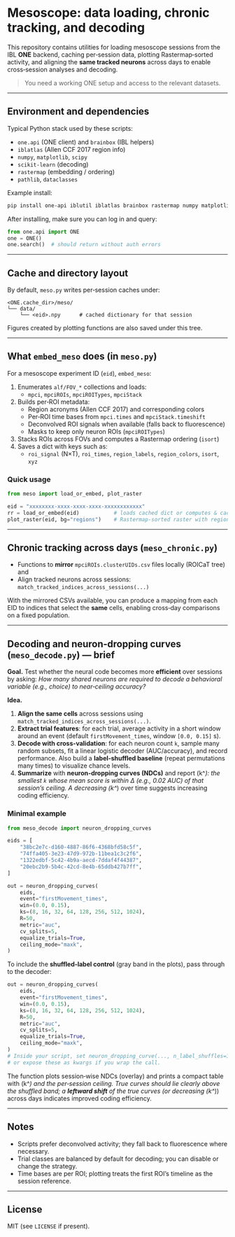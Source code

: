 # Mesoscope: data loading, chronic tracking, and decoding

This repository contains utilities for loading mesoscope sessions from the IBL **ONE** backend, caching per‑session data, plotting Rastermap‑sorted activity, and aligning the **same tracked neurons** across days to enable cross‑session analyses and decoding.

> You need a working ONE setup and access to the relevant datasets.

---

## Environment and dependencies

Typical Python stack used by these scripts:

- `one.api` (ONE client) and `brainbox` (IBL helpers)
- `iblatlas` (Allen CCF 2017 region info)
- `numpy`, `matplotlib`, `scipy`
- `scikit-learn` (decoding)
- `rastermap` (embedding / ordering)
- `pathlib`, `dataclasses`

Example install:

```bash
pip install one-api iblutil iblatlas brainbox rastermap numpy matplotlib scipy scikit-learn
```

After installing, make sure you can log in and query:

```python
from one.api import ONE
one = ONE()
one.search()  # should return without auth errors
```

---

## Cache and directory layout

By default, `meso.py` writes per‑session caches under:

```
<ONE.cache_dir>/meso/
└── data/
    └── <eid>.npy      # cached dictionary for that session
```

Figures created by plotting functions are also saved under this tree.

---

## What `embed_meso` does (in `meso.py`)

For a mesoscope experiment ID (`eid`), `embed_meso`:

1. Enumerates `alf/FOV_*` collections and loads:
   - `mpci`, `mpciROIs`, `mpciROITypes`, `mpciStack`
2. Builds per‑ROI metadata:
   - Region acronyms (Allen CCF 2017) and corresponding colors
   - Per‑ROI time bases from `mpci.times` and `mpciStack.timeshift`
   - Deconvolved ROI signals when available (falls back to fluorescence)
   - Masks to keep only neuron ROIs (`mpciROITypes`)
3. Stacks ROIs across FOVs and computes a Rastermap ordering (`isort`)
4. Saves a dict with keys such as:
   - `roi_signal` (N×T), `roi_times`, `region_labels`, `region_colors`, `isort`, `xyz`

### Quick usage

```python
from meso import load_or_embed, plot_raster

eid = "xxxxxxxx-xxxx-xxxx-xxxx-xxxxxxxxxxxx"
rr = load_or_embed(eid)           # loads cached dict or computes & caches
plot_raster(eid, bg="regions")    # Rastermap-sorted raster with region background
```

---

## Chronic tracking across days (`meso_chronic.py`)

- Functions to **mirror** `mpciROIs.clusterUIDs.csv` files locally (ROICaT tree) and
- Align tracked neurons across sessions: `match_tracked_indices_across_sessions(...)`

With the mirrored CSVs available, you can produce a mapping from each EID to indices that select the **same** cells, enabling cross‑day comparisons on a fixed population.

---

## Decoding and neuron‑dropping curves (`meso_decode.py`) — brief

**Goal.** Test whether the neural code becomes more **efficient** over sessions by asking: *How many shared neurons are required to decode a behavioral variable (e.g., choice) to near‑ceiling accuracy?*

**Idea.**
1. **Align the same cells** across sessions using `match_tracked_indices_across_sessions(...)`.
2. **Extract trial features**: for each trial, average activity in a short window around an event
   (default `firstMovement_times`, window `[0.0, 0.15]` s).
3. **Decode with cross‑validation**: for each neuron count `k`, sample many random subsets, fit
   a linear logistic decoder (AUC/accuracy), and record performance. Also build a **label‑shuffled
   baseline** (repeat permutations many times) to visualize chance levels.
4. **Summarize** with **neuron‑dropping curves (NDCs)** and report \(k^*\): the smallest `k`
   whose mean score is within Δ (e.g., 0.02 AUC) of that session’s ceiling. A decreasing \(k^*\)
   over time suggests increasing coding efficiency.

### Minimal example

```python
from meso_decode import neuron_dropping_curves

eids = [
    "38bc2e7c-d160-4887-86f6-4368bfd58c5f",
    "74ffa405-3e23-47d9-972b-11bea1c3c2f6",
    "1322edbf-5c42-4b9a-aecd-7ddaf4f44387",
    "20ebc2b9-5b4c-42cd-8e4b-65ddb427b7ff",
]

out = neuron_dropping_curves(
    eids,
    event="firstMovement_times",
    win=(0.0, 0.15),
    ks=(8, 16, 32, 64, 128, 256, 512, 1024),
    R=50,
    metric="auc",
    cv_splits=5,
    equalize_trials=True,
    ceiling_mode="maxk",
)
```

To include the **shuffled‑label control** (gray band in the plots), pass through to the decoder:

```python
out = neuron_dropping_curves(
    eids,
    event="firstMovement_times",
    win=(0.0, 0.15),
    ks=(8, 16, 32, 64, 128, 256, 512, 1024),
    R=50,
    metric="auc",
    cv_splits=5,
    equalize_trials=True,
    ceiling_mode="maxk",
)
# Inside your script, set neuron_dropping_curve(..., n_label_shuffles=100, shuffle_seed=0)
# or expose these as kwargs if you wrap the call.
```

The function plots session‑wise NDCs (overlay) and prints a compact table with \(k^*\) and the per‑session ceiling. True curves should lie clearly above the shuffled band; a **leftward shift** of the true curves (or decreasing \(k^*\)) across days indicates improved coding efficiency.

---

## Notes

- Scripts prefer deconvolved activity; they fall back to fluorescence where necessary.
- Trial classes are balanced by default for decoding; you can disable or change the strategy.
- Time bases are per ROI; plotting treats the first ROI’s timeline as the session reference.

---

## License

MIT (see `LICENSE` if present).
